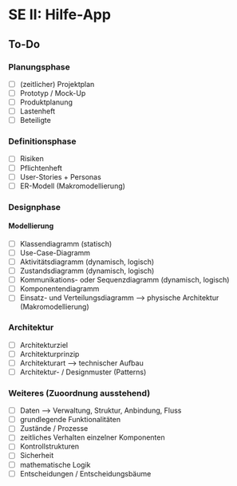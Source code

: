# SE II: Hilfe-App
## To-Do
### Planungsphase
- [ ] (zeitlicher) Projektplan
- [ ] Prototyp / Mock-Up
- [ ] Produktplanung
- [ ] Lastenheft
- [ ] Beteiligte

### Definitionsphase
- [ ] Risiken
- [ ] Pflichtenheft
- [ ] User-Stories + Personas
- [ ] ER-Modell (Makromodellierung)

### Designphase
#### Modellierung
- [ ] Klassendiagramm (statisch)
- [ ] Use-Case-Diagramm
- [ ] Aktivitätsdiagramm (dynamisch, logisch)
- [ ] Zustandsdiagramm (dynamisch, logisch)
- [ ] Kommunikations- oder Sequenzdiagramm (dynamisch, logisch)
- [ ] Komponentendiagramm 
- [ ] Einsatz- und Verteilungsdiagramm --> physische Architektur (Makromodellierung)

### Architektur
- [ ] Architekturziel
- [ ] Architekturprinzip
- [ ] Architekturart --> technischer Aufbau
- [ ] Architektur- / Designmuster (Patterns)

### Weiteres (Zuoordnung ausstehend)
- [ ] Daten --> Verwaltung, Struktur, Anbindung, Fluss
- [ ] grundlegende Funktionalitäten
- [ ] Zustände / Prozesse
- [ ] zeitliches Verhalten einzelner Komponenten
- [ ] Kontrollstrukturen
- [ ] Sicherheit
- [ ] mathematische Logik
- [ ] Entscheidungen / Entscheidungsbäume
